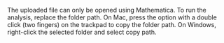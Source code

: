 The uploaded file can only be opened using Mathematica. To run the analysis, replace the folder path. On Mac, press the option with a double click (two fingers) on the trackpad to copy the folder path. On Windows, right-click the selected folder and select copy path.
